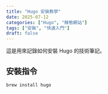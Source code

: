 ```yaml
---
title: "Hugo 安裝教學"
date: 2025-07-12
categories: ["Hugo", "靜態網站"]
tags: ["安裝", "快速入門"]
draft: false
---
```


這是用來記錄如何安裝 Hugo 的技術筆記。

## 安裝指令

```bash
brew install hugo
```